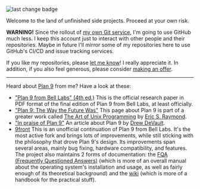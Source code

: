 ![last change badge](https://img.shields.io/github/last-commit/EdoardoLaGreca/EdoardoLaGreca?label=last%20change)

Welcome to the land of unfinished side projects. Proceed at your own risk.

**WARNING!** Since the rollout of [my own Git service](https://src.edolg.net), I'm going to use GitHub much less. I keep this account just to interact with other people and their repositories. Maybe in future I'll mirror some of my repositories here to use GitHub's CI/CD and issue tracking services.

If you like my repositories, please [let me know](https://edolg.net/contacts)! I really appreciate it. In addition, if you also feel generous, please consider [making an offer](https://edolg.net/repos/donations).

---

Heard about [Plan 9](https://en.wikipedia.org/wiki/Plan_9_from_Bell_Labs) from me? Have a look at these:

- ["Plan 9 from Bell Labs" (4th ed.)](https://9p.io/sys/doc/9.pdf) This is the official research paper in PDF format of the final edition of Plan 9 from Bell Labs, at least officially.
- ["Plan 9: The Way the Future Was"](http://www.catb.org/esr/writings/taoup/html/plan9.html) This page about Plan 9 is part of a greater work called [The Art of Unix Programming](http://www.catb.org/esr/writings/taoup/html/index.html) by [Eric S. Raymond](https://en.wikipedia.org/wiki/Eric_S._Raymond).
- ["In praise of Plan 9"](https://drewdevault.com/2022/11/12/In-praise-of-Plan-9.html) An article about Plan 9 by [Drew DeVault](https://drewdevault.com/).
- [9front](https://9front.org/) This is an unofficial continuation of Plan 9 from Bell Labs. It's the most active fork and brings lots of improvements, while still sticking with the philosophy that drove Plan 9's design. Its improvements span several areas, mainly bug fixing, hardware compatibility, and features. The project also maintains 2 forms of documentation: the [FQA (Frequently Questioned Answers)](https://fqa.9front.org/) (which is more of an overall manual about the operating system's installation and usage, as well as fairly enough of its theoretical background) and the [wiki](https://wiki.9front.org/) (which is more of a handbook for the practical stuff).
